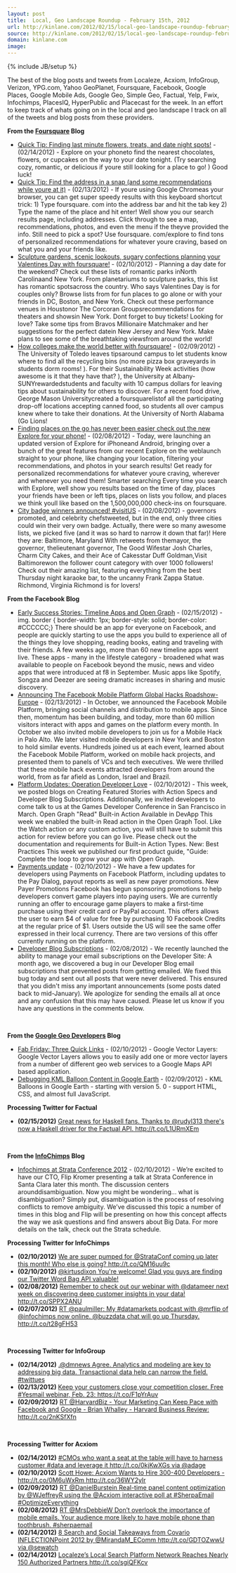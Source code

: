```yaml
---
layout: post
title:  Local, Geo Landscape Roundup - February 15th, 2012
url: http://kinlane.com/2012/02/15/local-geo-landscape-roundup-february-15th-2012/
source: http://kinlane.com/2012/02/15/local-geo-landscape-roundup-february-15th-2012/
domain: kinlane.com
image: 
---
```

{% include JB/setup %}<p>
     The best of the blog posts and tweets from Localeze, Acxiom, InfoGroup, Verizon, YPG.com, Yahoo GeoPlanet, Foursquare, Facebook, Google Places, Google Mobile Ads, Google Geo, Simple Geo, Factual, Yelp, Fwix, Infochimps, PlacesIQ, HyperPublic and Placecast for the week. In an effort to keep track of whats going on in the local and geo landscape I track on all of the tweets and blog posts from these providers.
</p>
<p>
     <strong>From the&nbsp;<a title="Foursquare Blog" href="http://feeds.feedburner.com/thefoursquareblog">Foursquare</a>&nbsp;Blog</strong>
</p>
<ul class="mainlist">
     <li>
          <a href="http://feedproxy.google.com/~r/thefoursquareblog/~3/pIPdG8g3Gb8/">Quick Tip: Finding last minute flowers, treats, and date night spots!</a>&nbsp;- (02/14/2012) - Explore on your phoneto find the nearest chocolates, flowers, or cupcakes on the way to your date tonight. (Try searching cozy, romantic, or delicious if youre still looking for a place to go! ) Good luck!
     </li>
     <li>
          <a href="http://feedproxy.google.com/~r/thefoursquareblog/~3/20kX2GuBkxw/">Quick Tip: Find the address in a snap (and some recommendations while youre at it)</a>&nbsp;- (02/13/2012) - If youre using Google Chromeas your browser, you can get super speedy results with this keyboard shortcut trick: 1) Type foursquare. com into the address bar and hit the tab key 2) Type the name of the place and hit enter! Well show you our search results page, including addresses. Click through to see a map, recommendations, photos, and even the menu if the theyve provided the info. Still need to pick a spot? Use foursquare. com/explore to find tons of personalized recommendations for whatever youre craving, based on what you and your friends like.
     </li>
     <li>
          <a href="http://feedproxy.google.com/~r/thefoursquareblog/~3/OO8U_ArMlHs/">Sculpture gardens, scenic lookouts, sugary confections planning your Valentines Day with foursquare!</a>&nbsp;- (02/10/2012) - Planning a day date for the weekend? Check out these lists of romantic parks inNorth Carolinaand New York. From planetariums to sculpture parks, this list has romantic spotsacross the country. Who says Valentines Day is for couples only? Browse lists from for fun places to go alone or with your friends in DC, Boston, and New York. Check out these performance venues in Houstonor The Corcoran Groupsrecommendations for theaters and showsin New York. Dont forget to buy tickets! Looking for love? Take some tips from Bravos Millionaire Matchmaker and her suggestions for the perfect datein New Jersey and New York. Make plans to see some of the breathtaking viewsfrom around the world!
     </li>
     <li>
          <a href="http://feedproxy.google.com/~r/thefoursquareblog/~3/4A0LCa6ZL9U/">How colleges make the world better with foursquare!</a>&nbsp;- (02/09/2012) - The University of Toledo leaves tipsaround campus to let students know where to find all the recycling bins (no more pizza box graveyards in students dorm rooms! ). For their Sustainability Week activities (how awesome is it that they have that? ), the University at Albany-SUNYrewardedstudents and faculty with 10 campus dollars for leaving tips about sustainability for others to discover. For a recent food drive, George Mason Universitycreated a foursquarelistof all the participating drop-off locations accepting canned food, so students all over campus knew where to take their donations. At the University of North Alabama (Go Lions!
     </li>
     <li>
          <a href="http://feedproxy.google.com/~r/thefoursquareblog/~3/vRF_e5KyM-g/">Finding places on the go has never been easier check out the new Explore for your phone!</a>&nbsp;- (02/08/2012) - Today, were launching an updated version of Explore for iPhoneand Android, bringing over a bunch of the great features from our recent Explore on the weblaunch straight to your phone, like changing your location, filtering your recommendations, and photos in your search results! Get ready for personalized recommendations for whatever youre craving, wherever and whenever you need them! Smarter searching Every time you search with Explore, well show you results based on the time of day, places your friends have been or left tips, places on lists you follow, and places we think youll like based on the 1,500,000,000 check-ins on foursquare.
     </li>
     <li>
          <a href="http://feedproxy.google.com/~r/thefoursquareblog/~3/JbLdgn0nUT0/">City badge winners announced! #visitUS</a>&nbsp;- (02/08/2012) - governors promoted, and celebrity chefstweeted, but in the end, only three cities could win their very own badge. Actually, there were so many awesome lists, we picked five (and it was so hard to narrow it down that far)! Here they are: Baltimore, Maryland With retweets from themayor, the governor, thelieutenant governor, The Good Wifestar Josh Charles, Charm City Cakes, and their Ace of Cakesstar Duff Goldman,Visit Baltimorewon the follower count category with over 1000 followers! Check out their amazing list, featuring everything from the best Thursday night karaoke bar, to the uncanny Frank Zappa Statue. Richmond, Virginia Richmond is for lovers!
     </li>
</ul>
<p>
     <strong>From the Facebook Blog</strong>
</p>
<ul class="mainlist">
     <li>
          <a href="http://working.laneworks.net/gather/">Early Success Stories: Timeline Apps and Open Graph</a>&nbsp;- (02/15/2012) - img. border { border-width: 1px; border-style: solid; border-color: #CCCCCC;} There should be an app for everyone on Facebook, and people are quickly starting to use the apps you build to experience all of the things they love shopping, reading books, eating and traveling with their friends. A few weeks ago, more than 60 new timeline apps went live. These apps - many in the lifestyle category - broadened what was available to people on Facebook beyond the music, news and video apps that were introduced at f8 in September. Music apps like Spotify, Songza and Deezer are seeing dramatic increases in sharing and music discovery.
     </li>
     <li>
          <a href="http://working.laneworks.net/gather/">Announcing The Facebook Mobile Platform Global Hacks Roadshow- Europe</a>&nbsp;- (02/13/2012) - In October, we announced the Facebook Mobile Platform, bringing social channels and distribution to mobile apps. Since then, momentum has been building, and today, more than 60 million visitors interact with apps and games on the platform every month. In October we also invited mobile developers to join us for a Mobile Hack in Palo Alto. We later visited mobile developers in New York and Boston to hold similar events. Hundreds joined us at each event, learned about the Facebook Mobile Platform, worked on mobile hack projects, and presented them to panels of VCs and tech executives. We were thrilled that these mobile hack events attracted developers from around the world, from as far afield as London, Israel and Brazil.
     </li>
     <li>
          <a href="http://working.laneworks.net/gather/">Platform Updates: Operation Developer Love</a>&nbsp;- (02/10/2012) - This week, we posted blogs on Creating Featured Stories with Action Specs and Developer Blog Subscriptions. Additionally, we invited developers to come talk to us at the Games Developer Conference in San Francisco in March. Open Graph "Read" Built-in Action Available in DevApp This week we enabled the built-in Read action in the Open Graph Tool. Like the Watch action or any custom action, you will still have to submit this action for review before you can go live. Please check out the documentation and requirements for Built-in Action Types. New: Best Practices This week we published our first product guide, "Guide: Complete the loop to grow your app with Open Graph.
     </li>
     <li>
          <a href="http://working.laneworks.net/gather/">Payments update</a>&nbsp;- (02/10/2012) - We have a few updates for developers using Payments on Facebook Platform, including updates to the Pay Dialog, payout reports as well as new payer promotions. New Payer Promotions Facebook has begun sponsoring promotions to help developers convert game players into paying users. We are currently running an offer to encourage game players to make a first-time purchase using their credit card or PayPal account. This offers allows the user to earn $4 of value for free by purchasing 10 Facebook Credits at the regular price of $1. Users outside the US will see the same offer expressed in their local currency. There are two versions of this offer currently running on the platform.
     </li>
     <li>
          <a href="http://working.laneworks.net/gather/">Developer Blog Subscriptions</a>&nbsp;- (02/08/2012) - We recently launched the ability to manage your email subscriptions on the Developer Site: A month ago, we discovered a bug in our Developer Blog email subscriptions that prevented posts from getting emailed. We fixed this bug today and sent out all posts that were never delivered. This ensured that you didn't miss any important announcements (some posts dated back to mid-January). We apologize for sending the emails all at once and any confusion that this may have caused. Please let us know if you have any questions in the comments below.
     </li>
</ul>
<p>
     &nbsp;
</p>
<p>
     <strong>From the&nbsp;<a title="Google Geo Developers Blog" href="http://feeds.feedburner.com/blogspot/Gkaos">Google Geo Developers</a>&nbsp;Blog</strong>
</p>
<ul class="mainlist">
     <li>
          <a href="http://feedproxy.google.com/~r/blogspot/Gkaos/~3/s3z3zmP1PZs/fab-friday-three-quick-links.html">Fab Friday: Three Quick Links</a>&nbsp;- (02/10/2012) - Google Vector Layers: Google Vector Layers allows you to easily add one or more vector layers from a number of different geo web services to a Google Maps API based application.
     </li>
     <li>
          <a href="http://feedproxy.google.com/~r/blogspot/Gkaos/~3/hqu7P-vzoUs/debugging-kml-balloon-content-in-google.html">Debugging KML Balloon Content in Google Earth</a>&nbsp;- (02/09/2012) - KML Balloons in Google Earth - starting with version 5. 0 - support HTML, CSS, and almost full JavaScript.
     </li>
</ul>
<p>
     <strong>Processing Twitter for Factual</strong>
</p>
<ul class="mainlist">
     <li>
          <strong>(02/15/2012)</strong>&nbsp;<a href="https://twitter.com/#!/factual/status/169876226792624128%3ELooking%20forward%20to%20hosting%20tomorrow%20night's%20LA%20Scalability%20Meetup.%20Still%20time%20to%20RSVP%20if%20you'd%20like%20to%20join%20us%20http://t.co/hvyUVSuE%3C/a%3E%3Cbr%20/%3E%3Cstrong%3E(02/13/2012)%3C/strong%3E%20%3Ca%20href=">Great news for Haskell fans. Thanks to @rudyl313 there's now a Haskell driver for the Factual API. http://t.co/L1URmXEm</a>
     </li>
</ul>
<p>
     &nbsp;
</p>
<p>
     <strong>From the&nbsp;<a title="InfoChimps Blog" href="http://feeds.feedburner.com/infochimps-blog">InfoChimps</a>&nbsp;Blog</strong>
</p>
<ul class="mainlist">
     <li>
          <a href="http://feedproxy.google.com/~r/infochimps-blog/~3/BxtCu0luhgI/">Infochimps at Strata Conference 2012</a>&nbsp;- (02/10/2012) - We’re excited to have our CTO, Flip Kromer presenting a talk at Strata Conference in Santa Clara later this month. The discussion centers arounddisambiguation. Now you might be wondering… what is disambiguation? Simply put, disambiguation is the process of resolving conflicts to remove ambiguity. We’ve discussed this topic a number of times in this blog and Flip will be presenting on how this concept affects the way we ask questions and find answers about Big Data. For more details on the talk, check out the Strata schedule.
     </li>
</ul>
<p>
     <strong>Processing Twitter for InfoChimps</strong>
</p>
<ul class="mainlist">
     <li>
          <strong>(02/10/2012)</strong>&nbsp;<a href="https://twitter.com/#!/infochimps/status/168104925618913280%3EInfochimps%20at%20Strata%20Conference%202012%20http://t.co/CtRuMDr7%3C/a%3E%3Cbr%20/%3E%3Cstrong%3E(02/10/2012)%3C/strong%3E%20%3Ca%20href=">We are super pumped for @StrataConf coming up later this month! Who else is going? http://t.co/QM16uu9c</a>
     </li>
     <li>
          <strong>(02/10/2012)</strong>&nbsp;<a href="https://twitter.com/#!/infochimps/status/168086674713231360%3ERT%20@kirtusdixon%20The%20super%20easytouse%20twitter%20word%20bag%20api%20from%20@infochimps%20just%20kicked%20ass%20for%20@groupcharger%20and%20of%20our%20customers.%20Thx%20guys!%3C">@kirtusdixon You're welcome! Glad you guys are finding our Twitter Word Bag API valuable!</a>
     </li>
     <li>
          <strong>(02/08/2012)</strong>&nbsp;<a href="https://twitter.com/#!/infochimps/status/167406058099318784%3E@richierocks%20Hey%20Richie,%20sorry%20for%20the%20slow%20response%20time%20-%20we've%20been%20swamped%20the%20past%20few%20weeks.%20What%20kind%20of%20data%20do%20you%20have?%20:)%3C/a%3E%3Cbr%20/%3E%3Cstrong%3E(02/08/2012)%3C/strong%3E%20%3Ca%20href=">Remember to check out our webinar with @datameer next week on discovering deep customer insights in your data! http://t.co/SPPX2ANU</a>
     </li>
     <li>
          <strong>(02/07/2012)</strong>&nbsp;<a href="https://twitter.com/#!/infochimps/status/166929146268762112%3ERT%20@astar_alone%20@infochimps%20is%20hosting%20the%20next%20Austin%20R%20User%20Group%20Meetup%20http">RT @paulmiller: My #datamarkets podcast with @mrflip of @infochimps now online. @buzzdata chat will go up Thursday. http://t.co/t28gFH53</a>
     </li>
</ul>
<p>
     &nbsp;
</p>
<p>
     <strong>Processing Twitter for InfoGroup</strong>
</p>
<ul class="mainlist">
     <li>
          <strong>(02/14/2012)</strong>&nbsp;<a href="https://twitter.com/#!/Infogroup/status/169493944315551745%3E#Yesmail%20Market%20Intelligence%20Solution%20Launched%20Today!%20http://t.co/DT2GsYrK%20via%20@BusinessWire%3C/a%3E%3Cbr%20/%3E%3Cstrong%3E(02/14/2012)%3C/strong%3E%20%3Ca%20href=">.@dmnews Agree. Analytics and modeling are key to addressing big data. Transactional data help can narrow the field. #twittues</a>
     </li>
     <li>
          <strong>(02/13/2012)</strong>&nbsp;<a href="https://twitter.com/#!/Infogroup/status/169093389999017987%3EIncrease%20your%20marketing%20power!%20#Infogroup%20sponsors%20Free%20Webinar%203/1/12-The%20Power%20of%20Transactional%20Data:Target%20Marketing%20http://t.co/Elbw308o%3C/a%3E%3Cbr%20/%3E%3Cstrong%3E(02/09/2012)%3C/strong%3E%20%3Ca%20href=">Keep your customers close,your competition closer. Free #Yesmail webinar, Feb. 23: https://t.co/F1pYrAuv</a>
     </li>
     <li>
          <strong>(02/09/2012)</strong>&nbsp;<a href="https://twitter.com/#!/Infogroup/status/167657469835874305%3EInfogroup's%20Stephen%20Yu,%20VP%20featured-%206%20Best%20Uses%20of%20Predictive%20Analytics%20for%20Cross-Sells%20and%20Upsells%20:%20Target%20Marketing%20http://t.co/HYdaiPFn%3C/a%3E%3Cbr%20/%3E%3Cstrong%3E(02/08/2012)%3C/strong%3E%20%3Ca%20href=">RT @HarvardBiz - Your Marketing Can Keep Pace with Facebook and Google - Brian Whalley - Harvard Business Review: http://t.co/2nKSfXfn</a>
     </li>
</ul>
<p>
     &nbsp;
</p>
<p>
     <strong>Processing Twitter for Acxiom</strong>
</p>
<ul class="mainlist">
     <li>
          <strong>(02/14/2012)</strong>&nbsp;<a href="https://twitter.com/#!/Acxiom/status/169475695590907904%3ETake%20our%20survey%20on%20how%20data/analytics%20drive%20customer%20loyalty%20by%202/16%20for%20a%20chance%20to%20win%20a%20Kindle%20Fire!%20http://t.co/a6bgGeKZ%20via%20@loyalty360%3C/a%3E%3Cbr%20/%3E%3Cstrong%3E(02/13/2012)%3C/strong%3E%20%3Ca%20href=">#CMOs who want a seat at the table will have to harness customer #data and leverage it http://t.co/0kjKwXGs via @adage</a>
     </li>
     <li>
          <strong>(02/10/2012)</strong>&nbsp;<a href="https://twitter.com/#!/Acxiom/status/168037615243759617%3EThanks%20to%20the%20#SherpaEmail%20attendees%20who%20participated%20in%20Acxiom's%20mobile%20campaign%20-%20we%20want%20your%20feedback!%20http://t.co/Rxu6Oni8%3C/a%3E%3Cbr%20/%3E%3Cstrong%3E(02/09/2012)%3C/strong%3E%20%3Ca%20href=">Scott Howe: Acxiom Wants to Hire 300-400 Developers - http://t.co/0M6uWxRm http://t.co/36WY2yIr</a>
     </li>
     <li>
          <strong>(02/09/2012)</strong>&nbsp;<a href="https://twitter.com/#!/Acxiom/status/167729089736740865%3EAcxiom's%20Josh%20Herman%20on%20new%20targeting%20#data%20capabilities%20in%20#mobile%20in%202012%20via%20@marketingsherpa%20http//t.co/YEhuhY3j%20#sherpaemail%3C/a%3E%3Cbr%20/%3E%3Cstrong%3E(02/09/2012)%3C/strong%3E%20%3Ca%20href=">RT @DanielBurstein Real-time panel content optimization by @WJeffreyR using the @Acxiom interactive poll at #SherpaEmail #OptimizeEverything</a>
     </li>
     <li>
          <strong>(02/08/2012)</strong>&nbsp;<a href="https://twitter.com/#!/Acxiom/status/167370695477702656%3EWe're%20at%20Booth%20#32,%20feel%20fee%20to%20stop%20by!%20RT@DanielBurstein%20@iwanttobesocial%20We're%20using%20@Acxiom%20mobile%20survey%20technology%20#SherpaEmail%3C/a%3E%3Cbr%20/%3E%3Cstrong%3E(02/08/2012)%3C/strong%3E%20%3Ca%20href=">RT @MrsDebbieW Don’t overlook the importance of mobile emails. Your audience more likely to have mobile phone than toothbrush. #sherpaemail</a>
     </li>
     <li>
          <strong>(02/14/2012)</strong>&nbsp;<a href="https://twitter.com/#!/localeze/status/169450353299951616%3ECapture%20Mobile-Driven%20Actions%20For%20Targeted%20Ad%20Results%20http://t.co/gnQ2amZ8%20via%20@marketingland%3C/a%3E%3Cbr%20/%3E%3Cstrong%3E(02/14/2012)%3C/strong%3E%20%3Ca%20href=">8 Search and Social Takeaways from Covario INFLECTIONPoint 2012 by @MirandaM_EComm http://t.co/GDTOZwwU via @sewatch</a>
     </li>
     <li>
          <strong>(02/14/2012)</strong>&nbsp;<a href="https://twitter.com/#!/localeze/status/169448863445422081%3EAn%20Extraordinary%20Technique%20in%20Retail%20Advertising%20http://t.co/6EyC98J0%3C/a%3E%3Cbr%20/%3E%3Cstrong%3E(02/08/2012)%3C/strong%3E%20%3Ca%20href=">Localeze’s Local Search Platform Network Reaches Nearly 150 Authorized Partners http://t.co/sgiQFKcv</a>
     </li>
</ul>